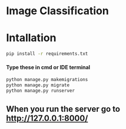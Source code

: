 # Image Classification

  
  
# Intallation
```bash
pip install -r requirements.txt
```

#### Type these in cmd or IDE terminal
```bash
python manage.py makemigrations
python manage.py migrate
python manage.py runserver
```

## When you run the server go to http://127.0.0.1:8000/
